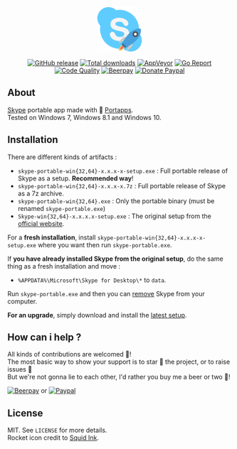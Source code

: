 <p align="center"><a href="https://github.com/portapps/skype-portable" target="_blank"><img width="100" src="https://github.com/portapps/skype-portable/blob/master/res/papp.png"></a></p>

<p align="center">
  <a href="https://github.com/portapps/skype-portable/releases/latest"><img src="https://img.shields.io/github/release/portapps/skype-portable.svg?style=flat-square" alt="GitHub release"></a>
  <a href="https://github.com/portapps/skype-portable/releases/latest"><img src="https://img.shields.io/github/downloads/portapps/skype-portable/total.svg?style=flat-square" alt="Total downloads"></a>
  <a href="https://ci.appveyor.com/project/crazy-max/skype-portable"><img src="https://img.shields.io/appveyor/ci/crazy-max/skype-portable.svg?style=flat-square" alt="AppVeyor"></a>
  <a href="https://goreportcard.com/report/github.com/portapps/skype-portable"><img src="https://goreportcard.com/badge/github.com/portapps/skype-portable?style=flat-square" alt="Go Report"></a>
  <a href="https://www.codacy.com/app/crazy-max/skype-portable"><img src="https://img.shields.io/codacy/grade/07946201a8a74eab9c6021a26f32fb4e.svg?style=flat-square" alt="Code Quality"></a>
  <a href="https://beerpay.io/portapps/portapps"><img src="https://img.shields.io/beerpay/portapps/portapps.svg?style=flat-square" alt="Beerpay"></a>
  <a href="https://www.paypal.com/cgi-bin/webscr?cmd=_s-xclick&hosted_button_id=WQD7AQGPDEPSG"><img src="https://img.shields.io/badge/donate-paypal-7057ff.svg?style=flat-square" alt="Donate Paypal"></a>
</p>

## About

[Skype](https://www.skype.com) portable app made with 🚀 [Portapps](https://github.com/portapps).<br />
Tested on Windows 7, Windows 8.1 and Windows 10.

## Installation

There are different kinds of artifacts :

* `skype-portable-win{32,64}-x.x.x-x-setup.exe` : Full portable release of Skype as a setup. **Recommended way**!
* `skype-portable-win{32,64}-x.x.x-x.7z` : Full portable release of Skype as a 7z archive.
* `skype-portable-win{32,64}.exe` : Only the portable binary (must be renamed `skype-portable.exe`)
* `Skype-win{32,64}-x.x.x.x-setup.exe` : The original setup from the [official website](https://www.skype.com/fr/get-skype/).

For a **fresh installation**, install `skype-portable-win{32,64}-x.x.x-x-setup.exe` where you want then run `skype-portable.exe`.

If **you have already installed Skype from the original setup**, do the same thing as a fresh installation and move :

* `%APPDATA%\Microsoft\Skype for Desktop\*` to `data`.

Run `skype-portable.exe` and then you can [remove](https://support.microsoft.com/en-us/instantanswers/ce7ba88b-4e95-4354-b807-35732db36c4d/repair-or-remove-programs) Skype from your computer.

**For an upgrade**, simply download and install the [latest setup](https://github.com/portapps/skype-portable/releases/latest).

## How can i help ?

All kinds of contributions are welcomed :raised_hands:!<br />
The most basic way to show your support is to star :star2: the project, or to raise issues :speech_balloon:<br />
But we're not gonna lie to each other, I'd rather you buy me a beer or two :beers:!

[![Beerpay](https://beerpay.io/portapps/portapps/badge.svg?style=beer-square)](https://beerpay.io/portapps/portapps)
or [![Paypal](https://raw.githubusercontent.com/portapps/portapps/master/res/paypal.png)](https://www.paypal.com/cgi-bin/webscr?cmd=_s-xclick&hosted_button_id=WQD7AQGPDEPSG)

## License

MIT. See `LICENSE` for more details.<br />
Rocket icon credit to [Squid Ink](http://thesquid.ink).
